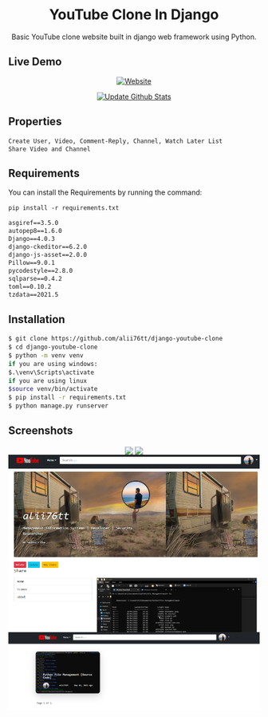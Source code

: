 <h1 align='center'>YouTube Clone In Django</h1>
<p align='center'>Basic YouTube clone website built in django web framework using Python.</p>

## Live Demo
<p align='center'><a target="_blank" href="https://youtubeclonee.pythonanywhere.com"><img alt="Website"src="https://www.pythonanywhere.com/static/anywhere/images/PA-logo.svg" style="width: 18em;"></a></p>

<p align="center">
    <a href="https://youtubeclonee.pythonanywhere.com">
        <img src="./images/1.gif"
            alt="Update Github Stats" title="django-yt-clone">
    </a>
</p>

## Properties

```
Create User, Video, Comment-Reply, Channel, Watch Later List
Share Video and Channel
```

## Requirements
You can install the Requirements by running the command:

```
pip install -r requirements.txt
```

```
asgiref==3.5.0
autopep8==1.6.0
Django==4.0.3
django-ckeditor==6.2.0
django-js-asset==2.0.0
Pillow==9.0.1
pycodestyle==2.8.0
sqlparse==0.4.2
toml==0.10.2
tzdata==2021.5
```

## Installation
```sh
$ git clone https://github.com/alii76tt/django-youtube-clone
$ cd django-youtube-clone
$ python -m venv venv
if you are using windows:
$.\venv\Scripts\activate
if you are using linux
$source venv/bin/activate
$ pip install -r requirements.txt
$ python manage.py runserver
```

## Screenshots
<p align='center'>
     <img align="center" src="./images/video.png">
    <img align="center" src="./images/profile.png">
    <img align="center" src="./images/channel.png">
    <img align="center" src="./images/home.png">    
</p>
